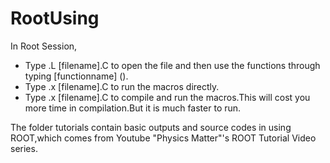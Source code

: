 # RootUsing
In Root Session,
 - Type .L [filename].C to open the file and then use the functions through typing [functionname] ().
 - Type .x [filename].C to run the macros directly.
 - Type .x [filename].C to compile and run the macros.This will cost you more time in compilation.But it is much faster to run.
  
The folder tutorials contain basic outputs and source codes in using ROOT,which comes from Youtube "Physics Matter"'s ROOT Tutorial Video series.
